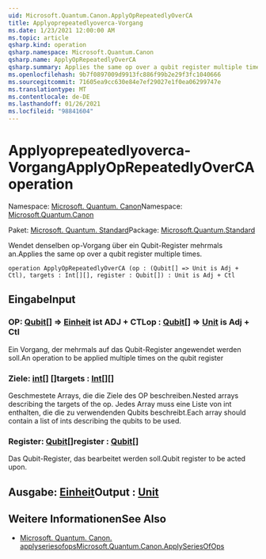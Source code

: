 ```yaml
---
uid: Microsoft.Quantum.Canon.ApplyOpRepeatedlyOverCA
title: Applyoprepeatedlyoverca-Vorgang
ms.date: 1/23/2021 12:00:00 AM
ms.topic: article
qsharp.kind: operation
qsharp.namespace: Microsoft.Quantum.Canon
qsharp.name: ApplyOpRepeatedlyOverCA
qsharp.summary: Applies the same op over a qubit register multiple times.
ms.openlocfilehash: 9b7f0897009d9913fc886f99b2e29f3fc1040666
ms.sourcegitcommit: 71605ea9cc630e84e7ef29027e1f0ea06299747e
ms.translationtype: MT
ms.contentlocale: de-DE
ms.lasthandoff: 01/26/2021
ms.locfileid: "98841604"
---
```

# <a name="applyoprepeatedlyoverca-operation"></a><span data-ttu-id="dad34-102">Applyoprepeatedlyoverca-Vorgang</span><span class="sxs-lookup"><span data-stu-id="dad34-102">ApplyOpRepeatedlyOverCA operation</span></span>

<span data-ttu-id="dad34-103">Namespace: [Microsoft. Quantum. Canon](xref:Microsoft.Quantum.Canon)</span><span class="sxs-lookup"><span data-stu-id="dad34-103">Namespace: [Microsoft.Quantum.Canon](xref:Microsoft.Quantum.Canon)</span></span>

<span data-ttu-id="dad34-104">Paket: [Microsoft. Quantum. Standard](https://nuget.org/packages/Microsoft.Quantum.Standard)</span><span class="sxs-lookup"><span data-stu-id="dad34-104">Package: [Microsoft.Quantum.Standard](https://nuget.org/packages/Microsoft.Quantum.Standard)</span></span>


<span data-ttu-id="dad34-105">Wendet denselben op-Vorgang über ein Qubit-Register mehrmals an.</span><span class="sxs-lookup"><span data-stu-id="dad34-105">Applies the same op over a qubit register multiple times.</span></span>

```qsharp
operation ApplyOpRepeatedlyOverCA (op : (Qubit[] => Unit is Adj + Ctl), targets : Int[][], register : Qubit[]) : Unit is Adj + Ctl
```


## <a name="input"></a><span data-ttu-id="dad34-106">Eingabe</span><span class="sxs-lookup"><span data-stu-id="dad34-106">Input</span></span>

### <a name="op--qubit--unit--is-adj--ctl"></a><span data-ttu-id="dad34-107">OP: [Qubit](xref:microsoft.quantum.lang-ref.qubit)[] => [Einheit](xref:microsoft.quantum.lang-ref.unit)  ist ADJ + CTL</span><span class="sxs-lookup"><span data-stu-id="dad34-107">op : [Qubit](xref:microsoft.quantum.lang-ref.qubit)[] => [Unit](xref:microsoft.quantum.lang-ref.unit)  is Adj + Ctl</span></span>

<span data-ttu-id="dad34-108">Ein Vorgang, der mehrmals auf das Qubit-Register angewendet werden soll.</span><span class="sxs-lookup"><span data-stu-id="dad34-108">An operation to be applied multiple times on the qubit register</span></span>


### <a name="targets--int"></a><span data-ttu-id="dad34-109">Ziele: [int](xref:microsoft.quantum.lang-ref.int)[] []</span><span class="sxs-lookup"><span data-stu-id="dad34-109">targets : [Int](xref:microsoft.quantum.lang-ref.int)[][]</span></span>

<span data-ttu-id="dad34-110">Geschmestete Arrays, die die Ziele des OP beschreiben.</span><span class="sxs-lookup"><span data-stu-id="dad34-110">Nested arrays describing the targets of the op.</span></span> <span data-ttu-id="dad34-111">Jedes Array muss eine Liste von int enthalten, die die zu verwendenden Qubits beschreibt.</span><span class="sxs-lookup"><span data-stu-id="dad34-111">Each array should contain a list of ints describing the qubits to be used.</span></span>


### <a name="register--qubit"></a><span data-ttu-id="dad34-112">Register: [Qubit](xref:microsoft.quantum.lang-ref.qubit)[]</span><span class="sxs-lookup"><span data-stu-id="dad34-112">register : [Qubit](xref:microsoft.quantum.lang-ref.qubit)[]</span></span>

<span data-ttu-id="dad34-113">Das Qubit-Register, das bearbeitet werden soll.</span><span class="sxs-lookup"><span data-stu-id="dad34-113">Qubit register to be acted upon.</span></span>



## <a name="output--unit"></a><span data-ttu-id="dad34-114">Ausgabe: [Einheit](xref:microsoft.quantum.lang-ref.unit)</span><span class="sxs-lookup"><span data-stu-id="dad34-114">Output : [Unit](xref:microsoft.quantum.lang-ref.unit)</span></span>



## <a name="see-also"></a><span data-ttu-id="dad34-115">Weitere Informationen</span><span class="sxs-lookup"><span data-stu-id="dad34-115">See Also</span></span>

- [<span data-ttu-id="dad34-116">Microsoft. Quantum. Canon. applyseriesofops</span><span class="sxs-lookup"><span data-stu-id="dad34-116">Microsoft.Quantum.Canon.ApplySeriesOfOps</span></span>](xref:Microsoft.Quantum.Canon.ApplySeriesOfOps)